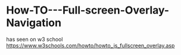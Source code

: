 # How-TO---Full-screen-Overlay-Navigation
has seen on w3 school 
https://www.w3schools.com/howto/howto_js_fullscreen_overlay.asp
